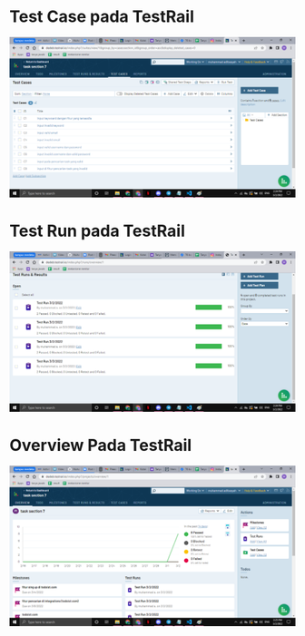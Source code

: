 # Test Case pada TestRail

  ![test.case](./task.testrail/test.case.png)



  

# Test Run pada TestRail

   ![test.run](./task.testrail/test.run.png)




# Overview Pada TestRail
   
   ![overview](task.testrail/overview.png)
